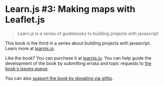 # Learn.js #3: Making maps with Leaflet.js
> Learn.js is a series of guidebooks to building projects with javascript.

This book is the third in a series about building projects with javascript. Learn more at [learnjs.io](http://learnjs.io).

Like the book? You can purchase it at [learnjs.io](http://learnjs.io). You can help guide the development of the book by submitting errata and topic requests to [the book's issues queue](https://github.com/learn-js/learnjs-03-leaflet/issues).

You can also [support the book by donating via gittip](https://www.gittip.com/sethvincent).

